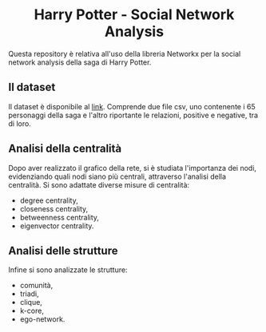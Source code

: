 <h1 align="center"> Harry Potter - Social Network Analysis </h1>

Questa repository è relativa all'uso della libreria Networkx per la social network analysis della saga di Harry Potter.

## Il dataset
Il dataset è disponibile al [link](https://github.com/efekarakus/potter-network/tree/master/data).
Comprende due file csv, uno contenente i 65 personaggi della saga e l'altro riportante le relazioni, positive e negative, tra di loro.

## Analisi della centralità

Dopo aver realizzato il grafico della rete, si è studiata l'importanza dei nodi, evidenziando quali nodi siano più centrali, attraverso l'analisi della centralità.
Si sono adattate diverse misure di centralità:
- degree centrality,
- closeness centrality,
- betweenness centrality,
- eigenvector centrality.

## Analisi delle strutture

Infine si sono analizzate le strutture:
- comunità,
- triadi,
- clique,
- k-core,
- ego-network.

